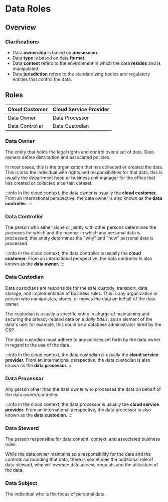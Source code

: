 # Data Roles

## Overview

### Clarifications

- Data **ownership** is based on **possession**.
- Data **type** is based on data **format**.
- Data **context** refers to the environment in which the data **resides** and is manipulated.
- Data **jurisdiction** refers to the standardizing bodies and regulatory entities that control the data.

## Roles

| Cloud Customer | Cloud Service Provider |
| :--- | :--- |
| Data Owner | Data Processor |
| Data Controller | Data Custodian |

### Data Owner

The entity that holds the legal rights and control over a set of data. Data owners define distribution and associated policies.

In most cases, this is the organization that has collected or created the data. This is also the individual with rights and responsibilities for that data; this is usually the department head or business unit manager for the office that has created or collected a certain dataset. 

:::info
In the cloud context, the data owner is usually the **cloud customer.** From an international perspective, the data owner is also known as the **data controller.**
:::

### Data Controller

The person who either alone or jointly with other persons determines the purposes for which and the manner in which any personal data is processed; this entity determines the "why" and "how" personal data is processed.

:::info
In the cloud context, the data controller is usually the **cloud customer.** From an international perspective, the data controller is also known as the **data owner.**
:::

### Data Custodian

Data custodians are responsible for the safe custody, transport, data storage, and implementation of business rules. This is any organization or person who manipulates, stores, or moves the data on behalf of the data owner.

The custodian is usually a specific entity in charge of maintaining and securing the privacy-related data on a *daily basis*, as an element of the data's use; for example, this could be a database administrator hired by the CSP.

The data custodian must adhere to any policies set forth by the data owner in regard to the use of the data.

:::info
In the cloud context, the data custodian is usually the **cloud service provider.** From an international perspective, the data custodian is also known as the **data processor.**
:::

### Data Processor

Any person other than the data owner who processes the data on behalf of the data owner/controller.

:::info
In the cloud context, the data processor is usually the **cloud service provider.** From an international perspective, the data processor is also known as the **data custodian.**
:::

### Data Steward

The person responsible for data content, context, and associated business rules.

While the data owner maintains sole responsibility for the data and the controls surrounding that data, there is sometimes the additional role of data steward, who will oversee data access requests and the utilization of the data.

### Data Subject

The individual who is the focus of personal data.